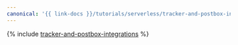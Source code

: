 ```yaml
---
canonical: '{{ link-docs }}/tutorials/serverless/tracker-and-postbox-integrations'
---
```


{% include [tracker-and-postbox-integrations](../../_tutorials/serverless/tracker-yandexgpt-postbox-integrations.md) %}